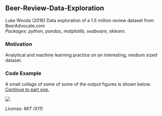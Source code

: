 ## Beer-Review-Data-Exploration
Luke Woods (2016)
Data exploration of a 1.5 million review dataset from BeerAdvocate.com <br>
*Packages: python, pandas, matplotlib, seaboarn, sklearn.*
<br>

### Motivation
Analytical and machine learning practice on an interesting, medium sized dataset. 

### Code Example
A small collage of some of some of the output figures is shown below. 
[Continue to part one.](br_part_1.ipynb)

<img align="middle" src=http://i.imgur.com/FNDLRVA.jpg>

*License: MIT (X11)*